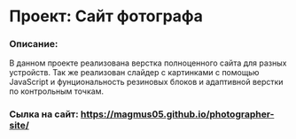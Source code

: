 # Проект: Сайт фотографа

### Описание:
В данном проекте реализована верстка полноценного сайта для разных устройств. Так же реализован слайдер с картинками с помощью JavaScript и фунциональность резиновых блоков и адаптивной верстки по контрольным точкам.

### Сылка на сайт: https://magmus05.github.io/photographer-site/
